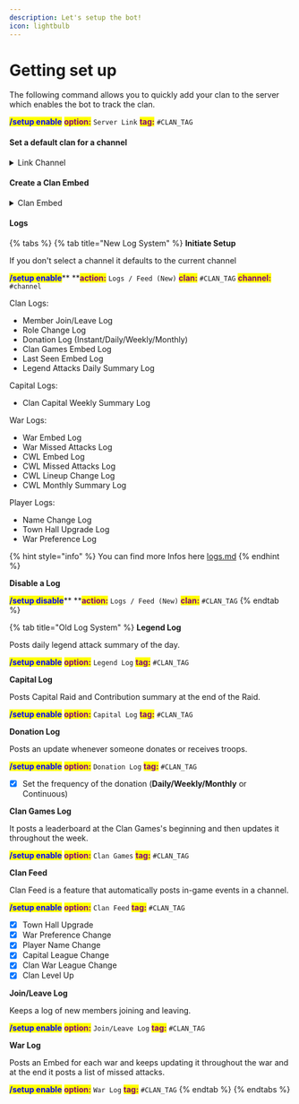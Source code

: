 ```yaml
---
description: Let's setup the bot!
icon: lightbulb
---
```


# Getting set up

The following command allows you to quickly add your clan to the server which enables the bot to track the clan.

<mark style="color:blue;">**/setup enable**</mark> <mark style="color:purple;">**option:**</mark> `Server Link` <mark style="color:purple;">**tag:**</mark> `#CLAN_TAG`

#### Set a default clan for a channel

<details>

<summary>Link Channel</summary>

Allows you to link a clan to a channel. (one clan per channel)

<mark style="color:blue;">**/setup enable**</mark> <mark style="color:purple;">**option:**</mark> `Channel Link`<mark style="color:purple;">**tag:**</mark> `#CLAN_TAG`

* [x] This link enables you to run commands without entering or selecting a clan tag.
* [x] You can repeat the process to link the clan in multiple channels.

</details>

#### Create a Clan Embed

<details>

<summary>Clan Embed</summary>

Clan embed is for showcasing your clans in a public channel.

<mark style="color:blue;">**/setup enable**</mark> <mark style="color:purple;">**option:**</mark> `Clan Embed` <mark style="color:purple;">**tag:**</mark> `#CLAN_TAG`

</details>

#### Logs

{% tabs %}
{% tab title="New Log System" %}
**Initiate Setup**

If you don't select a channel it defaults to the current channel

<mark style="color:blue;">**/setup enable**</mark>** **<mark style="color:purple;">**action:**</mark> `Logs / Feed (New)` <mark style="color:purple;">**clan:**</mark> `#CLAN_TAG` <mark style="color:purple;">**channel:**</mark> `#channel`

Clan Logs:

* Member Join/Leave Log
* Role Change Log
* Donation Log (Instant/Daily/Weekly/Monthly)
* Clan Games Embed Log
* Last Seen Embed Log
* Legend Attacks Daily Summary Log

Capital Logs:

* Clan Capital Weekly Summary Log

War Logs:

* War Embed Log
* War Missed Attacks Log
* CWL Embed Log
* CWL Missed Attacks Log
* CWL Lineup Change Log
* CWL Monthly Summary Log

Player Logs:

* Name Change Log
* Town Hall Upgrade Log
* War Preference Log

{% hint style="info" %}
You can find more Infos here [logs.md](../features/logs.md "mention")
{% endhint %}

**Disable a Log**

<mark style="color:blue;">**/setup disable**</mark>** **<mark style="color:purple;">**action:**</mark> `Logs / Feed (New)` <mark style="color:purple;">**clan:**</mark> `#CLAN_TAG`
{% endtab %}

{% tab title="Old Log System" %}
**Legend Log**

Posts daily legend attack summary of the day.

<mark style="color:blue;">**/setup enable**</mark> <mark style="color:purple;">**option:**</mark> `Legend Log` <mark style="color:purple;">**tag:**</mark> `#CLAN_TAG`

**Capital Log**

Posts Capital Raid and Contribution summary at the end of the Raid.

<mark style="color:blue;">**/setup enable**</mark> <mark style="color:purple;">**option:**</mark> `Capital Log` <mark style="color:purple;">**tag:**</mark> `#CLAN_TAG`

**Donation Log**

Posts an update whenever someone donates or receives troops.

<mark style="color:blue;">**/setup enable**</mark> <mark style="color:purple;">**option:**</mark> `Donation Log` <mark style="color:purple;">**tag:**</mark> `#CLAN_TAG`

* [x] Set the frequency of the donation (**Daily/Weekly/Monthly** or Continuous)

**Clan Games Log**

It posts a leaderboard at the Clan Games's beginning and then updates it throughout the week.

<mark style="color:blue;">**/setup enable**</mark> <mark style="color:purple;">**option:**</mark> `Clan Games` <mark style="color:purple;">**tag:**</mark> `#CLAN_TAG`

**Clan Feed**

Clan Feed is a feature that automatically posts in-game events in a channel.

<mark style="color:blue;">**/setup enable**</mark> <mark style="color:purple;">**option:**</mark> `Clan Feed` <mark style="color:purple;">**tag:**</mark> `#CLAN_TAG`

* [x] Town Hall Upgrade
* [x] War Preference Change
* [x] Player Name Change
* [x] Capital League Change
* [x] Clan War League Change
* [x] Clan Level Up

**Join/Leave Log**

Keeps a log of new members joining and leaving.

<mark style="color:blue;">**/setup enable**</mark> <mark style="color:purple;">**option:**</mark> `Join/Leave Log` <mark style="color:purple;">**tag:**</mark> `#CLAN_TAG`

**War Log**

Posts an Embed for each war and keeps updating it throughout the war and at the end it posts a list of missed attacks.

<mark style="color:blue;">**/setup enable**</mark> <mark style="color:purple;">**option:**</mark> `War Log` <mark style="color:purple;">**tag:**</mark> `#CLAN_TAG`
{% endtab %}
{% endtabs %}
